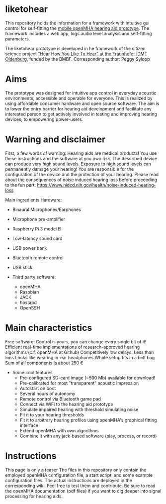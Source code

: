 
# liketohear

This repository holds the information for a framework with intuitive gui control for self-fitting the [mobile openMHA hearing aid prototype](https://github.com/m-r-s/hearingaid-prototype). The framework includes a web app, logs audio level analysis and self-fitting parameters. 

The liketohear prototype is developed in he framework of the citizen science project ["Hear How You Like To Hear"  at the Fraunhofer IDMT Oldenburg](https://www.idmt.fraunhofer.de/de/institute/projects-products/projects/liketohear.html), funded by the BMBF. 
Corresponding author: Peggy Sylopp

# Aims
The prototype was designed for intuitive app control in everyday acoustic environments, accessible and operable for everyone.
This is realized by using affordable consumer hardware and open source software. The aim is to lower the entry barrier for hearing aid development and facilitate any interested person to get actively involved in testing and improving hearing devices; to empowering power-users. 

# Warning and disclaimer
First, a few words of warning:
Hearing aids are medical products! You use these instructions and the software at you own risk. The described device can produce very high sound levels. Exposure to high sound levels can permanently damage your hearing! You are responsible for the configuration of the device and the protection of your hearing.
Please read about the consequences of noise induced hearing loss before proceeding to the fun part: https://www.nidcd.nih.gov/health/noise-induced-hearing-loss

Main ingredients
Hardware:
* Binaural Microphones/Earphones
* Microphone pre-amplifier
* Raspberry Pi 3 model B
* Low-latency sound card
* USB power bank
* Bluetooth remote control
* USB stick

* Third party software:
  * openMHA
  * Raspbian
  * JACK
  * hostapd
  * OpenSSH

# Main characteristics
Free software: Control is yours, you can change every single bit of it!
Efficient real-time implementations of research-approved hearing algorithms (c.f. openMHA at Github)
Competitively low delays: Less than 5ms
Looks like wearing in-ear headphones
Whole setup fits in a belt bag
Sum of all components is about 250 €

* Some cool features
  * Pre-configured SD-card image (~500 Mb) available for download!
  * Pre-calibrated for most "transparent" acoustic impression
  * Autostart on boot
  * Several hours of autonomy
  * Remote control via Bluetooth game pad
  * Connect via WiFi to the hearing aid prototype
  * Simulate impaired hearing with threshold simulating noise
  * Fit it to your hearing thresholds
  * Fit it to arbitrary hearing profiles using openMHA's graphical fitting interface
  * Extend openMHA with own algorithms
  * Combine it with any jack-based software (play, process, or record)

# Instructions
This page is only a teaser The files in this repository only contain the employed openMHA configuration file, a start script, and some example configuration files. The actual instructions are deployed in the corresponding wiki. Feel free to test them and contribute. Be sure to read the openMHA documentation (pdf files) if you want to dig deeper into signal processing for hearing aids.

